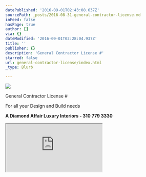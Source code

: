 ```yaml
---
datePublished: '2016-09-01T02:43:08.637Z'
sourcePath: _posts/2016-08-31-general-contractor-license.md
inFeed: false
hasPage: true
author: []
via: {}
dateModified: '2016-09-01T02:28:04.937Z'
title: ''
publisher: {}
description: 'General Contractor License #'
starred: false
url: general-contractor-license/index.html
_type: Blurb

---
```

![](https://the-grid-user-content.s3-us-west-2.amazonaws.com/7abfe11a-d138-4e24-a89a-eefe48da1e47.jpg)

General Contractor License \#

For all your Design and Build needs

**A Diamond Affair Luxury Interiors - 310 779 3330**

<iframe src="https://the-grid.github.io/ed-userhtml/?g=eJytVO1u0zAU_b-nuDMqSdQlWVuoWNukQh1ooIFQJSSkaUiec7N4c-zIdhfK2LvsWfZkOE3oNgQCJPIr536ee--RZ7thCHVdR4PhiClpKbO50mXEVAmGaV5ZOMNzLg0UqBHCMN3ZmXUOu64wIRa_2PiCXtHWStIrqsGgvuIMM1VSLhPy6wZkCk1srssl5onnTcHqNVz_MNRcZqqOrKoioRi1XMmo0JhP4QYcZIWPWgdwfdOWYflbc6SMhQR8nxTWVmZCIEkgU2xVorT3VSqtrGJKBDCHLjKOCUxa0PwH0_u0WnOL_kqiYbRCn_RGi24BRrPEI9C_791_PLnDJOaSiVWGJkZq1p8O30Ull9GF8dr9eT_tz-uNXrkOcYscIIEj060EJVMZfly-WaiyUtKx81tPpLESlKEf-zP_5HN62g_SIObne54XBFun1xuOvT3vpPfy_eHi6OWyd-r9z0EvTHPZcDgYH4xfjN2Ic3ethPRbin3yTxPPOtzorUo_qNrJL4OzNcwoMEGNSUiulEV9zOXlYETAciucHJ3MFq3MXjsyBIoNh-6uv9Fh-jhpFtP07vbb3a1rZey6qZo7b2j4V5yYkgqxy936taXSTp2MlJ482d98D-zQTBlmyJTeiG6ykhlqwSU-CNqyPlbq0oDglwhVwU3B5fkcltjEAbe7fzVGbHKJdVQV1dwkj93h8-HTBmolBoOD0eBZ0lWKu6BwE7U9XWFLsU042E9aJr3hPj1bGSSgUSREqlwJoWqSdkQ3zmZ5s7hKZ39-WFBmD56V72umiL0" style=""></iframe>